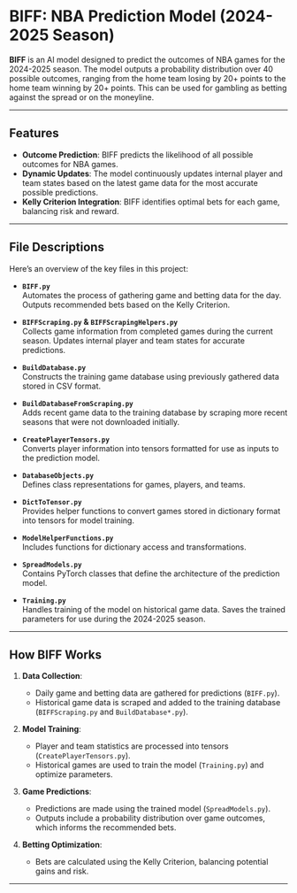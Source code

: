 # BIFF: NBA Prediction Model (2024-2025 Season)

**BIFF** is an AI model designed to predict the outcomes of NBA games for the 2024-2025 season. The model outputs a probability distribution over 40 possible outcomes, ranging from the home team losing by 20+ points to the home team winning by 20+ points. This can be used for gambling as betting against the spread or on the moneyline.

---

## Features

- **Outcome Prediction**: BIFF predicts the likelihood of all possible outcomes for NBA games.
- **Dynamic Updates**: The model continuously updates internal player and team states based on the latest game data for the most accurate possible predictions.
- **Kelly Criterion Integration**: BIFF identifies optimal bets for each game, balancing risk and reward.

---

## File Descriptions

Here’s an overview of the key files in this project:

- **`BIFF.py`**  
  Automates the process of gathering game and betting data for the day. Outputs recommended bets based on the Kelly Criterion.

- **`BIFFScraping.py` & `BIFFScrapingHelpers.py`**  
  Collects game information from completed games during the current season. Updates internal player and team states for accurate predictions.

- **`BuildDatabase.py`**  
  Constructs the training game database using previously gathered data stored in CSV format.

- **`BuildDatabaseFromScraping.py`**  
  Adds recent game data to the training database by scraping more recent seasons that were not downloaded initially.

- **`CreatePlayerTensors.py`**  
  Converts player information into tensors formatted for use as inputs to the prediction model.

- **`DatabaseObjects.py`**  
  Defines class representations for games, players, and teams.

- **`DictToTensor.py`**  
  Provides helper functions to convert games stored in dictionary format into tensors for model training.

- **`ModelHelperFunctions.py`**  
  Includes functions for dictionary access and transformations.

- **`SpreadModels.py`**  
  Contains PyTorch classes that define the architecture of the prediction model.

- **`Training.py`**  
  Handles training of the model on historical game data. Saves the trained parameters for use during the 2024-2025 season.

---

## How BIFF Works

1. **Data Collection**:  
   - Daily game and betting data are gathered for predictions (`BIFF.py`).
   - Historical game data is scraped and added to the training database (`BIFFScraping.py` and `BuildDatabase*.py`).

2. **Model Training**:  
   - Player and team statistics are processed into tensors (`CreatePlayerTensors.py`).
   - Historical games are used to train the model (`Training.py`) and optimize parameters.

3. **Game Predictions**:  
   - Predictions are made using the trained model (`SpreadModels.py`).
   - Outputs include a probability distribution over game outcomes, which informs the recommended bets.

4. **Betting Optimization**:  
   - Bets are calculated using the Kelly Criterion, balancing potential gains and risk.

---
